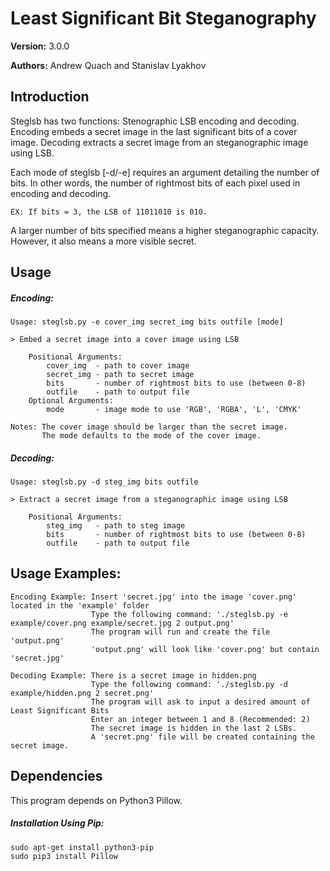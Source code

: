 # Least Significant Bit Steganography

**Version:** 3.0.0 

**Authors:** Andrew Quach and Stanislav Lyakhov

## Introduction

Steglsb has two functions: Stenographic LSB encoding and decoding.
Encoding embeds a secret image in the last significant bits of a cover image.
Decoding extracts a secret image from an steganographic image using LSB.

Each mode of steglsb [-d/-e] requires an argument detailing the number of bits.
In other words, the number of rightmost bits of each pixel used in encoding
and decoding.

    EX: If bits = 3, the LSB of 11011010 is 010.

A larger number of bits specified means a higher steganographic capacity. However,
it also means a more visible secret.

## Usage

##### Encoding:
    Usage: steglsb.py -e cover_img secret_img bits outfile [mode]

    > Embed a secret image into a cover image using LSB

        Positional Arguments:
            cover_img  - path to cover image
            secret_img - path to secret image
            bits       - number of rightmost bits to use (between 0-8)
            outfile    - path to output file
        Optional Arguments:
            mode       - image mode to use 'RGB', 'RGBA', 'L', 'CMYK'

    Notes: The cover image should be larger than the secret image.
           The mode defaults to the mode of the cover image.
    
##### Decoding:
    Usage: steglsb.py -d steg_img bits outfile

    > Extract a secret image from a steganographic image using LSB

        Positional Arguments:
            steg_img   - path to steg image
            bits       - number of rightmost bits to use (between 0-8)
            outfile    - path to output file

## Usage Examples:
    Encoding Example: Insert 'secret.jpg' into the image 'cover.png' located in the 'example' folder
                      Type the following command: './steglsb.py -e example/cover.png example/secret.jpg 2 output.png'
                      The program will run and create the file 'output.png'
                      'output.png' will look like 'cover.png' but contain 'secret.jpg'

    Decoding Example: There is a secret image in hidden.png
                      Type the following command: './steglsb.py -d example/hidden.png 2 secret.png'
                      The program will ask to input a desired amount of Least Significant Bits
                      Enter an integer between 1 and 8 (Recommended: 2)
                      The secret image is hidden in the last 2 LSBs.
                      A 'secret.png' file will be created containing the secret image.


## Dependencies

This program depends on Python3 Pillow.

##### Installation Using Pip:
    sudo apt-get install python3-pip
    sudo pip3 install Pillow
